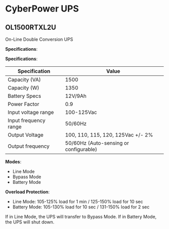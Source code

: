 # CyberPower UPS

## OL1500RTXL2U

On-Line Double Conversion UPS

**Specifications**:

**Specifications**:

| Specification         | Value                          |
|-----------------------|--------------------------------|
| Capacity (VA)         | 1500                           |
| Capacity (W)          | 1350                           |
| Battery Specs         | 12V/9Ah                        |
| Power Factor          | 0.9                            |
| Input voltage range   | 100-125Vac                     |
| Input frequency range | 50/60Hz                        |
| Output Voltage        | 100, 110, 115, 120, 125Vac +/- 2% |
| Output frequency      | 50/60Hz (Auto-sensing or configurable) |

**Modes**:

- Line Mode
- Bypass Mode
- Battery Mode

**Overload Protection**:

- Line Mode: 105-125% load for 1 min / 125-150% load for 10 sec
- Battery Mode: 105-130% load for 10 sec / 131-150% load for 2 sec

If in Line Mode, the UPS will transfer to Bypass Mode. If in Battery Mode, the UPS will shut down.

